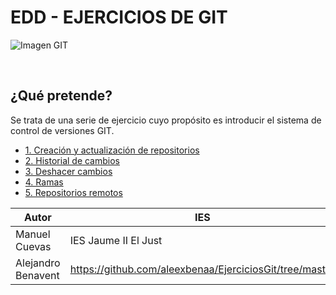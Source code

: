 # EDD - EJERCICIOS DE GIT

![Imagen GIT](imagenes/GIT.png)

<br>

## ¿Qué pretende?
Se trata de una serie de ejercicio cuyo propósito es introducir el sistema de control de versiones GIT.

* [1. Creación y actualización de repositorios](1_CreacioActualitzacio.md)
* [2. Historial de cambios](2_ManejoHistorial.md)
* [3. Deshacer cambios](3_DeshacerCambios.md)
* [4. Ramas](4_GestionRamas.md)
* [5. Repositorios remotos](5_RepositorioRemoto.md)



|Autor|IES|
|-----|---|
|Manuel Cuevas|IES Jaume II El Just|
|Alejandro Benavent|https://github.com/aleexbenaa/EjerciciosGit/tree/master|
